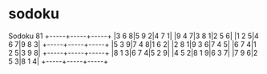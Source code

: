 # sodoku

Sodoku 81
+-----+-----+-----+
|3 6 8|5 9 2|4 7 1|
|9 4 7|3 8 1|2 5 6|
|1 2 5|4 6 7|9 8 3|
+-----+-----+-----+
|5 3 9|7 4 8|1 6 2|
|2 8 1|9 3 6|7 4 5|
|6 7 4|1 2 5|3 9 8|
+-----+-----+-----+
|8 1 3|6 7 4|5 2 9|
|4 5 2|8 1 9|6 3 7|
|7 9 6|2 5 3|8 1 4|
+-----+-----+-----+
